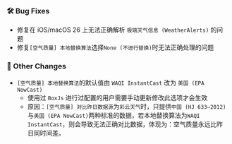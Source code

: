 ### 🛠️ Bug Fixes
  * 修复在 iOS/macOS 26 上无法正确解析 `极端天气信息 (WeatherAlerts)` 的问题
  * 修复`[空气质量] 本地替换算法`选择`None (不进行替换)`时无法正确处理的问题

### 🔄 Other Changes
  * `[空气质量] 本地替换算法`的默认值由 `WAQI InstantCast` 改为 `美国 (EPA NowCast)`
    * 使用过 `BoxJs` 进行过配置的用户需要手动更新修改此选项才会生效
    * 原因：`[空气质量] 对比昨日数据源`为`彩云天气`时，只提供`中国 (HJ 633—2012)`与`美国 (EPA NowCast)`两种标准的数据，若本地替换算法为`WAQI InstantCast`，则会导致无法正确对比数据，体现为：空气质量永远比昨日同时间差。

